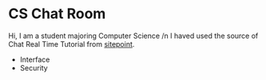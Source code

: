 <h1>CS Chat Room</h1>
<p>Hi, I am a student majoring Computer Science
/n I haved used the source of Chat Real Time Tutorial from <a href ="https://www.sitepoint.com/">sitepoint</a>.
<p>
<ul>
  <li>Interface</li>
  <li>Security</li>
</ul>